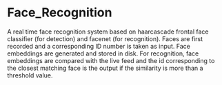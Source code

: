 # Face_Recognition
A real time face recognition system based on haarcascade frontal face classifier (for detection) and facenet (for recognition). Faces are first recorded and a corresponding ID number is taken as input. Face embeddings are generated and stored in disk. For recognition, face embeddings are compared with the live feed and the id corresponding to the closest matching face is the output if the similarity is more than a threshold value.
